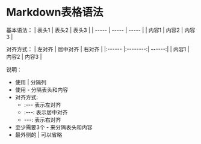 # Markdown表格语法

基本语法：
| 表头1 | 表头2 | 表头3 |
| ----- | ----- | ----- |
| 内容1 | 内容2 | 内容3 |

对齐方式：
| 左对齐 | 居中对齐 | 右对齐 |
|:------ |:--------:| ------:|
| 内容1  |  内容2   |  内容3 |

说明：
- 使用 | 分隔列
- 使用 - 分隔表头和内容
- 对齐方式:
  - :--- 表示左对齐
  - :---: 表示居中对齐  
  - ---: 表示右对齐
- 至少需要3个 - 来分隔表头和内容
- 最外侧的 | 可以省略